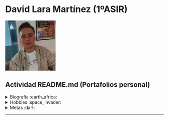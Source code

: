 # David Lara Martínez (1ºASIR)
![me](https://github.com/DavidLaraMartinez/1-ASIR/blob/main/WhatsApp%20Image%202023-03-01%20at%2018.38.56%20(4).jpeg?raw=true)
## Actividad README.md (Portafolios personal)

<details><summary>Biografía :earth_africa: </summary>
<p>
  
 Soy **David Lara Martínez**, nací en Córdoba hace 24 años (15/05/2000) . Vivo en el Sector Sur donde me crié y realizé la Educación Primaria, E.S.O y Bachillerato de Ciencias Sociales. 

 Siempre he sido muy responsable en los estudios para aprobar todo a la primera, menos matemáticas e inglés, que siempre fueron mis "**_talones de Aquiles_**". Esta dificultad por estas áreas, hizo que no me decantará por estudiar Bachillerato de Ciencias o una Ingienería Informática, a pesar de ser mi grandes hobbies, los PCs y los videojuegos. Por lo tanto, sin saber muy bien que estudiar tras Selectividad, elegí meterme en el Grado de Educación Primaria en la UCO, simplemente porque mi mejor amigo fue allí.

 Pasaron los 4 años y sin mucha complejidad, me especializé en la mención de Educación Física, simplemente porque en ese momento tenía más salidas laborales dentro de las diferentes especializaciones de la docencia (_no era ni soy muy fan de hacer deporte, pero tenía que comer de algo_). Además, para obtener el título de Grado, necesitas sí o sí, tener el B1 de un idioma. Como mencioné antes el inglés no es mi fuerte para nada, por lo que opté obtenerlo por Aptis porque tenía fama de ser muy sencillo obtener la certificación B1, sin embargo, logré un B2 :top: .

 Cuando vas terminando el Grado y una vez concluido, te das cuenta de la realidad de la docencia, que básicamente es opositar o trabajar en colegios concertados / privados (_que en su mayoría son de índole católica_) por lo que yo no tengo acceso a ellos puesto que requiere un curso especializado en religión (DECA).

 Debido a esto, mi objetivo durante el primer año tras terminar el Grado fue ganar puntos para la oposición y realizé el Máster en Neuropedagogía, Creatividad y Gestión de la Capacidad y el Talento. (_Donde conocí a mi actual pareja :heart:_), además del Máster, realicé varidad de cursos, para sumar más y más puntos, gastando más y más dinero. Spoiler: las oposicione son una estafa piramidal.

 Y además, mientras trabajaba para ganar algo de dinero por primera vez para equilibrar los gastos. 

 Trabajé en:
* Aulas matinales.
* Comedores escolares.
* Extraescolares.
  * Robótica.
  * Multideporte.
  * Zumba _(durante un mes, no sé ni como conseguí el puesto)_.
* Escuela de verano.

 El año siguiente tras el máster, tras conseguir el máximo de puntos por méritos, era año de oposición. Por lo que me apunté a una academía para opositar por la especialidad de Educación Física porque tenía más salidas como mencioné antes. Fue un año duro, trabajando y estudiando un temario todo relacionado con deporte, condición física, etc. (_me costó más de lo normal porque no es un temario que me pasionara_), por otro lado, también había que preparar la defensa oral ante el tribunal. 

 Preparé 20/25 temas, no me dió tiempo a todos porque los trabajos me quitaban mucho tiempo, para ser el primer año, creo que estaba bien llevar casi todos. Finalmente el 22 de junio fui a Huelva a examinarme. De 3 bolas (_una con cada tema_) solo salió una que me sabía, escogí esta, pero no salió muy bien la cosa y aprobé con un 5.3, pero a día de hoy, hay un embudo de interinos que es una locura y como no saques mínimo 9.5 o así no tienes oportunidad ni de que te llamen de bolsa, una auténtica barbaridad.

 Tras este varapalo, y no muy ilusionado por dedicarme a la enseñanza y volver a repetir el proceso de oposición, una y otra vez, hasta conseguir con 35 años una plaza, busqué un grado superior de lo que me pasionaba, que era la informática, por ello, elegí DAW, DAM y ASIR, quería entrar en uno de los tres. A partir de aquí, tengo grandes expectativas porque conozco bastante gente de este sector como ahora contaré en la siguiente sección que me apoyaron en la decisión, creo que tengo bastante más posibilidad de empleo que seguir en la estafa de la oposición.

Perdón por la chapa :tired_face:

</p>
</details>

<details><summary>Hobbies :space_invader: </summary>
<p>

![me](https://blz-contentstack-images.akamaized.net/v3/assets/bltf408a0557f4e4998/blt550de4965b72a19e/60d38b911aa3190f6b80e14d/38841-1.png?imwidth=320&imdensity=2.625)
 
 En cuanto a mis hobbies, tengo un hermano 10 años mayor que yo, por lo que desde que soy pequeño he tenido a alguien que me enseñara a jugar a la Playstation 1, Gameboy Color, PC, etc. Él siempre ha sido muy casero y ha preferido jugar los videojuegos antes que salir de fiesta, al igual que yo. 

 Mi hermano, en su época jugaba [Counter Strike 1.6](https://www.counter-strike.net/), [League of Legends Season 2](https://www.leagueoflegends.com/es-es/), [World of Warcraft: Wrath of the Lich King](https://worldofwarcraft.blizzard.com/es-es/). Ya en su día cuando él no estaba en casa me metía en su cuenta del WoW para levearme un mago, tranquilamente, en aquel entonces jugaba solo ya que tenía 8-9 años y no me enteraba de nada. Puedo decir que el WoW es el juego que más horas le echado y le sigo echando con mucha diferencia al resto. En mi adolescencia, en la E.S.O, me alejé del PC porque era muy caro tener uno para mí y otro para mi hermano por lo que yo jugaba a la PS3 y PS4 con mis compañeros de clase, al CoD: Black Ops 2 y al FIFA recuerdo. Sin embargo, todo cambio en 1º Bachillerato donde me compraron mi primer PC gaming caro.

 Cuando tuve mi primer PC personal y potente para jugar a videojuegos que no fuera en consola, volví al WoW. Empecé a juntarme otra vez con mi hermano para jugar y con su grupo de amigos que me sacan perfectamente 10-12 años cada uno, pero que a día de hoy son mis amigos también. Cada uno desde un punto de España; Valladolid, Valencia, Madrid, Cádiz, Santander, Granada, nosotros de Córdoba, ... desde 2017 que me empecé a juntar con ellos por Discord he estado jugando casi todos los días al WoW o cualquier otro juego chorra que se nos ocurriera. Lo más importante de aquí y que me sirve para la decisión de estar en este Grado Superior, es que todos estos amigos, trabajan con algo relacionado con la informática: administradores de redes, programadores, ciberseguridad, etc. Tenemos de todo en el grupo de amigos. Por lo que me sirven de motivación (tienen buenos empleos) y de ayuda para cuando tenga cualquier tipo de duda. Además, mi cuñado también es Ingienero Informático, por lo que estoy rodeado de informáticos, era el único junto a mi hermano de todo el grupo que no estaba trabajando/estudiando algo de esto, hasta ahora.

 Otro de mis grandes hobbies es el fútbol, pero verlo, jugarlo no que me canso. Soy socio del [Córdoba C.F](https://cordobacf.com/) desde hace 13 temporadas. Siempre voy con mi padre a ver los partidos.

 También tengo amigos fuera del Discord aquí en Córdoba. Estos si son de mi edad. Por lo que los findes me gusta desconectar y salir a tomar algo de chill con ellos, echar unos dardos o billar, etc. Fiesta no, no soy nada fiestero, además, ni bebo, ni fumo, creo que me he tomado 5 cubatas en toda mi vida.

Lo último, no es un hobbie, es mi pareja, pero la pongo en este apartado porque también paso  tiempo con ella, antes nos veiamos en el trabajo todos los días porque trabajamos en el mismo aula matinal, ahora estoy esperando que me llamen de ese mismo colegio por las mañanas para tener algo de ingresos porque ahora mismo a día de hoy no tengo nada de curro, debido a que en lo único que estaba fijo era en los trabajos de tarde que los he tenido que descartar por hacer ASIR. A ella ahora solo la veo los findes.

</p>
</details>

<details><summary>Metas :dart: </summary>
<p>

 Mis metas son un poco exigentes para la edad que tengo. Me pongo mucha presión a mí mismo porque tengo 24 años y aún no tengo un trabajo "digno". Actualmente me estoy reciclando, y eso me hace sentir un poco mal conmigo mismo. Por eso, quiero dar lo mejor de mí en este curso y en las prácticas en las empresas, para poder obtener mi primer empleo lo antes posible.

| A corto plazo                                                              | A largo plazo                                                                             |
|               ----------                                                   | ----------                                                                                |
| Jugar menos a World of Warcraft                                            | Estilo de vida más saludable: gym, leer, autodidácta.                                     |
| Adquir buenas bases estos dos años y hacer un buen papel en las prácticas. | Ser un buen profesional.                                                                  |
| Encontrar trabajo para las mañanas para generar algo de ingresos.          | Conseguir estabilidad lo antes posible (un primer empleo en el mundo de la informática).  |

Como bien dicen los Goblins en el WoW:
> ["El tiempo es oro colega"](https://www.myinstants.com/es/instant/dame-mi-dinero-71306/)
</p>
</details>

***
